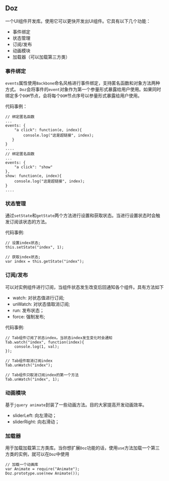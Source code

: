 ## Doz
一个UI组件开发库。使用它可以更快开发出UI组件。它具有以下几个功能：

* 事件绑定
* 状态管理
* 订阅/发布
* 动画模块
* 加载器（可以加载第三方类）

### 事件绑定
`events`属性使用`Backbone`命名风格进行事件绑定，支持匿名函数和对象方法两种方式。
`Doz`会将事件的`event`对象作为第一个参量形式暴露给用户使用。如果同时绑定多个`DOM`节点，会将每个`DOM`节点序号以参量形式暴露给用户使用。

代码事例：
```
// 绑定匿名函数
...
events: {
    "a click": function(e, index){
        console.log("这是超链接", index);
   }
}
....
// 绑定匿名函数
...
events: {
    "a click": "show"
},
show: function(e, index){
    console.log("这是超链接", index);
}
....
```



### 状态管理
通过`setState`和`getState`两个方法进行设置和获取状态。当进行设置状态时会触发订阅该状态的方法。

代码事例:
```
// 设置index状态;
this.setState("index", 1);

// 获取index状态;
var index = this.getState("index");

```

### 订阅/发布
可以对实例组件进行订阅，当组件状态发生改变后回通知各个组件。具有方法如下

* watch: 对状态值进行订阅;
* unWatch: 对状态值取消订阅;
* run: 发布状态；
* force: 强制发布;

代码事例:
```
// Tab组件订阅了状态index。当状态index发生变化时会通知
Tab.watch("index", function(index){
    console.log(1, val);
});

// Tab组件取消订阅index
Tab.unWatch("index");

// Tab组件只取消订阅index的第一个方法
Tab.unWatch("index", 1);
```

### 动画模块
基于`jquery animate`封装了一些动画方法。目的大家提高开发动画效率。 

* sliderLeft: 向左滑动；
* sliderRight: 向右滑动；

### 加载器
用于加载加载第三方类库。当你想扩展`Doz`功能的话，使用`use`方法加载一个第三方类的实例，就可以在`Doz`中使用

```
// 加载一个动画库
var Animate = require("Animate");
Doz.prototype.use(new Animate());

```
